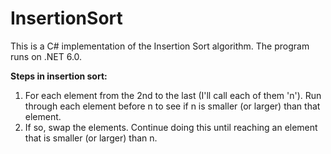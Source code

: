 # InsertionSort
This is a C# implementation of the Insertion Sort algorithm.
The program runs on .NET 6.0.

**Steps in insertion sort:**
 1. For each element from the 2nd to the last (I'll call each of them 'n'). Run through each element before n to see if n is smaller (or larger) than that element.
 2. If so, swap the elements. Continue doing this until reaching an element that is smaller (or larger) than n.

